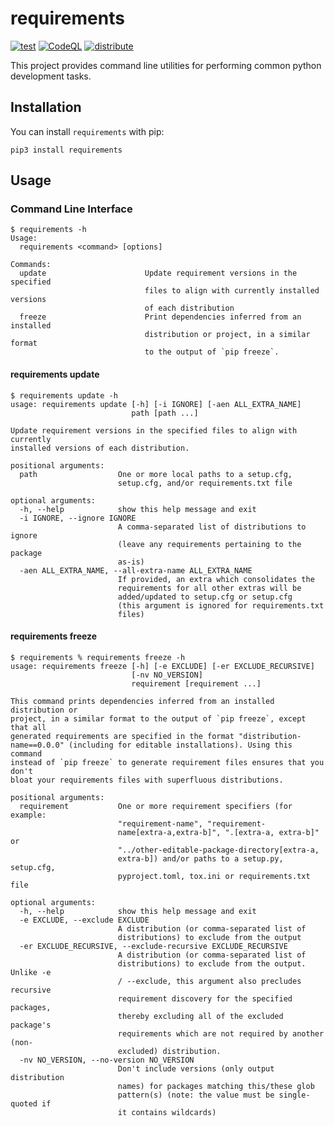 # requirements

[![test](https://github.com/enorganic/requirements/actions/workflows/test.yml/badge.svg)](https://github.com/enorganic/requirements/actions/workflows/test.yml)
[![CodeQL](https://github.com/enorganic/requirements/actions/workflows/codeql-analysis.yml/badge.svg?branch=main)](https://github.com/enorganic/requirements/actions/workflows/codeql-analysis.yml)
[![distribute](https://github.com/enorganic/requirements/actions/workflows/distribute.yml/badge.svg?branch=main)](https://github.com/enorganic/requirements/actions/workflows/distribute.yml)

This project provides command line utilities for performing common python
development tasks.

## Installation

You can install `requirements` with pip:

```shell
pip3 install requirements
```

## Usage

### Command Line Interface

```command prompt
$ requirements -h
Usage:
  requirements <command> [options]

Commands:
  update                      Update requirement versions in the specified
                              files to align with currently installed versions
                              of each distribution
  freeze                      Print dependencies inferred from an installed
                              distribution or project, in a similar format
                              to the output of `pip freeze`.
```

#### requirements update

```command prompt
$ requirements update -h
usage: requirements update [-h] [-i IGNORE] [-aen ALL_EXTRA_NAME]
                           path [path ...]

Update requirement versions in the specified files to align with currently
installed versions of each distribution.

positional arguments:
  path                  One or more local paths to a setup.cfg,
                        setup.cfg, and/or requirements.txt file

optional arguments:
  -h, --help            show this help message and exit
  -i IGNORE, --ignore IGNORE
                        A comma-separated list of distributions to ignore
                        (leave any requirements pertaining to the package
                        as-is)
  -aen ALL_EXTRA_NAME, --all-extra-name ALL_EXTRA_NAME
                        If provided, an extra which consolidates the
                        requirements for all other extras will be
                        added/updated to setup.cfg or setup.cfg
                        (this argument is ignored for requirements.txt
                        files)
```

#### requirements freeze

```command prompt
$ requirements % requirements freeze -h
usage: requirements freeze [-h] [-e EXCLUDE] [-er EXCLUDE_RECURSIVE]
                           [-nv NO_VERSION]
                           requirement [requirement ...]

This command prints dependencies inferred from an installed distribution or
project, in a similar format to the output of `pip freeze`, except that all
generated requirements are specified in the format "distribution-
name==0.0.0" (including for editable installations). Using this command
instead of `pip freeze` to generate requirement files ensures that you don't
bloat your requirements files with superfluous distributions.

positional arguments:
  requirement           One or more requirement specifiers (for example:
                        "requirement-name", "requirement-
                        name[extra-a,extra-b]", ".[extra-a, extra-b]" or
                        "../other-editable-package-directory[extra-a,
                        extra-b]) and/or paths to a setup.py, setup.cfg,
                        pyproject.toml, tox.ini or requirements.txt file

optional arguments:
  -h, --help            show this help message and exit
  -e EXCLUDE, --exclude EXCLUDE
                        A distribution (or comma-separated list of
                        distributions) to exclude from the output
  -er EXCLUDE_RECURSIVE, --exclude-recursive EXCLUDE_RECURSIVE
                        A distribution (or comma-separated list of
                        distributions) to exclude from the output. Unlike -e
                        / --exclude, this argument also precludes recursive
                        requirement discovery for the specified packages,
                        thereby excluding all of the excluded package's
                        requirements which are not required by another (non-
                        excluded) distribution.
  -nv NO_VERSION, --no-version NO_VERSION
                        Don't include versions (only output distribution
                        names) for packages matching this/these glob
                        pattern(s) (note: the value must be single-quoted if
                        it contains wildcards)
```
